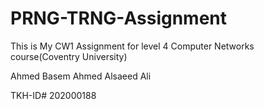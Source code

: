 # PRNG-TRNG-Assignment
 This is My CW1 Assignment for level 4 Computer Networks course(Coventry University)
 
 Ahmed Basem Ahmed Alsaeed Ali
 
 TKH-ID# 202000188
